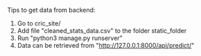 Tips to get data from backend:

1. Go to cric_site/
2. Add file "cleaned_stats_data.csv" to the folder static_folder
3. Run "python3 manage.py runserver"
4. Data can be retrieved from "http://127.0.0.1:8000/api/predict/"
